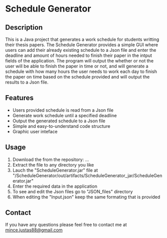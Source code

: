 # Schedule Generator
## Description

This is a Java project that generates a work schedule for students writting their thesis papers. The Schedule Generator provides a simple GUI where users can add their already existing schedule to a Json file and enter the deadline and amount of hours needed to finish their paper in the intput fields of the application. The program will output the whether or not the user will be able to finish the paper in time or not, and will generate a schedule with how many hours the user needs to work each day to finish the paper on time based on the schedule provided and will output the results to a Json file.

## Features
* Users provided schedule is read from a Json file
* Generate work schedule until a specified deadline
* Output the generated schedule to a Json file
* Simple and easy-to-understand code structure
* Graphic user inteface

## Usage
1. Download the from the repository: ...
2. Extract the file to any directory you like
3. Lauch the "ScheduleGenerator.jar" file at "/ScheduleGenerator/out/artifacts/ScheduleGenerator_jar/ScheduleGenerator.jar"
4. Enter the required data in the application
5. To see and edit the Json files go to "JSON_files" directory
6. When editing the "Input.json" keep the same formating that is provided

## Contact
If you have any questions please feel free to contact me at mince.justas88@gmail.com
